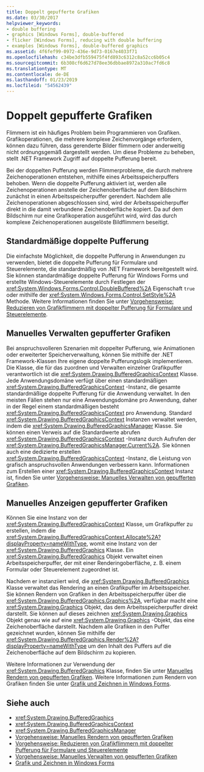 ```yaml
---
title: Doppelt gepufferte Grafiken
ms.date: 03/30/2017
helpviewer_keywords:
- double buffering
- graphics [Windows Forms], double-buffered
- flicker [Windows Forms], reducing with double buffering
- examples [Windows Forms], double-buffered graphics
ms.assetid: 4f6fef99-0972-436e-9d73-0167e4033f71
ms.openlocfilehash: c34be3dfb559475f4fd893c6312c8a52cc6b05c4
ms.sourcegitcommit: 6b308cf6d627d78ee36dbbae8972a310ac7fd6c8
ms.translationtype: MT
ms.contentlocale: de-DE
ms.lasthandoff: 01/23/2019
ms.locfileid: "54562439"
---
```

# <a name="double-buffered-graphics"></a>Doppelt gepufferte Grafiken
Flimmern ist ein häufiges Problem beim Programmieren von Grafiken. Grafikoperationen, die mehrere komplexe Zeichenvorgänge erfordern, können dazu führen, dass gerenderte Bilder flimmern oder anderweitig nicht ordnungsgemäß dargestellt werden. Um diese Probleme zu beheben, stellt .NET Framework Zugriff auf doppelte Pufferung bereit.  
  
 Bei der doppelten Pufferung werden Flimmerprobleme, die durch mehrere Zeichenoperationen entstehen, mithilfe eines Arbeitsspeicherpuffers behoben. Wenn die doppelte Pufferung aktiviert ist, werden alle Zeichenoperationen anstelle der Zeichenoberfläche auf dem Bildschirm zunächst in einen Arbeitsspeicherpuffer gerendert. Nachdem alle Zeichenoperationen abgeschlossen sind, wird der Arbeitsspeicherpuffer direkt in die damit verbundene Zeichenoberfläche kopiert. Da auf dem Bildschirm nur eine Grafikoperation ausgeführt wird, wird das durch komplexe Zeichenoperationen ausgelöste Bildflimmern beseitigt.  
  
## <a name="default-double-buffering"></a>Standardmäßige doppelte Pufferung  
 Die einfachste Möglichkeit, die doppelte Pufferung in Anwendungen zu verwenden, bietet die doppelte Pufferung für Formulare und Steuerelemente, die standardmäßig von .NET Framework bereitgestellt wird. Sie können standardmäßige doppelte Pufferung für Windows Forms und erstellte Windows-Steuerelemente durch Festlegen der <xref:System.Windows.Forms.Control.DoubleBuffered%2A> Eigenschaft `true` oder mithilfe der <xref:System.Windows.Forms.Control.SetStyle%2A> Methode. Weitere Informationen finden Sie unter [Vorgehensweise: Reduzieren von Grafikflimmern mit doppelter Pufferung für Formulare und Steuerelemente](../../../../docs/framework/winforms/advanced/how-to-reduce-graphics-flicker-with-double-buffering-for-forms-and-controls.md).  
  
## <a name="manually-managing-buffered-graphics"></a>Manuelles Verwalten gepufferter Grafiken  
 Bei anspruchsvolleren Szenarien mit doppelter Pufferung, wie Animationen oder erweiterter Speicherverwaltung, können Sie mithilfe der .NET Framework-Klassen Ihre eigene doppelte Pufferungslogik implementieren. Die Klasse, die für das zuordnen und Verwalten einzelner Grafikpuffer verantwortlich ist die <xref:System.Drawing.BufferedGraphicsContext> Klasse. Jede Anwendungsdomäne verfügt über einen standardmäßigen <xref:System.Drawing.BufferedGraphicsContext> -Instanz, die gesamte standardmäßige doppelte Pufferung für die Anwendung verwaltet. In den meisten Fällen stehen nur eine Anwendungsdomäne pro Anwendung, daher in der Regel einem standardmäßigen besteht <xref:System.Drawing.BufferedGraphicsContext> pro Anwendung. Standard <xref:System.Drawing.BufferedGraphicsContext> Instanzen verwaltet werden, indem die <xref:System.Drawing.BufferedGraphicsManager> Klasse. Sie können einen Verweis auf die Standardwerte abrufen <xref:System.Drawing.BufferedGraphicsContext> -Instanz durch Aufrufen der <xref:System.Drawing.BufferedGraphicsManager.Current%2A>. Sie können auch eine dedizierte erstellen <xref:System.Drawing.BufferedGraphicsContext> -Instanz, die Leistung von grafisch anspruchsvollen Anwendungen verbessern kann. Informationen zum Erstellen einer <xref:System.Drawing.BufferedGraphicsContext> Instanz ist, finden Sie unter [Vorgehensweise: Manuelles Verwalten von gepufferten Grafiken](../../../../docs/framework/winforms/advanced/how-to-manually-manage-buffered-graphics.md).  
  
## <a name="manually-displaying-buffered-graphics"></a>Manuelles Anzeigen gepufferter Grafiken  
 Können Sie eine Instanz von der <xref:System.Drawing.BufferedGraphicsContext> Klasse, um Grafikpuffer zu erstellen, indem die <xref:System.Drawing.BufferedGraphicsContext.Allocate%2A?displayProperty=nameWithType>, womit eine Instanz von der <xref:System.Drawing.BufferedGraphics> Klasse. Ein <xref:System.Drawing.BufferedGraphics> Objekt verwaltet einen Arbeitsspeicherpuffer, der mit einer Renderingoberfläche, z. B. einem Formular oder Steuerelement zugeordnet ist.  
  
 Nachdem er instanziiert wird, die <xref:System.Drawing.BufferedGraphics> Klasse verwaltet das Rendering an einen Grafikpuffer im Arbeitsspeicher. Sie können Rendern von Grafiken in den Arbeitsspeicherpuffer über die <xref:System.Drawing.BufferedGraphics.Graphics%2A>, verfügbar macht eine <xref:System.Drawing.Graphics> Objekt, das dem Arbeitsspeicherpuffer direkt darstellt. Sie können auf dieses zeichnen <xref:System.Drawing.Graphics> Objekt genau wie auf eine <xref:System.Drawing.Graphics> -Objekt, das eine Zeichenoberfläche darstellt. Nachdem alle Grafiken in den Puffer gezeichnet wurden, können Sie mithilfe der <xref:System.Drawing.BufferedGraphics.Render%2A?displayProperty=nameWithType> um den Inhalt des Puffers auf die Zeichenoberfläche auf dem Bildschirm zu kopieren.  
  
 Weitere Informationen zur Verwendung der <xref:System.Drawing.BufferedGraphics> Klasse, finden Sie unter [Manuelles Rendern von gepufferten Grafiken](../../../../docs/framework/winforms/advanced/how-to-manually-render-buffered-graphics.md). Weitere Informationen zum Rendern von Grafiken finden Sie unter [Grafik und Zeichnen in Windows Forms](../../../../docs/framework/winforms/advanced/graphics-and-drawing-in-windows-forms.md).  
  
## <a name="see-also"></a>Siehe auch
- <xref:System.Drawing.BufferedGraphics>
- <xref:System.Drawing.BufferedGraphicsContext>
- <xref:System.Drawing.BufferedGraphicsManager>
- [Vorgehensweise: Manuelles Rendern von gepufferten Grafiken](../../../../docs/framework/winforms/advanced/how-to-manually-render-buffered-graphics.md)
- [Vorgehensweise: Reduzieren von Grafikflimmern mit doppelter Pufferung für Formulare und Steuerelemente](../../../../docs/framework/winforms/advanced/how-to-reduce-graphics-flicker-with-double-buffering-for-forms-and-controls.md)
- [Vorgehensweise: Manuelles Verwalten von gepufferten Grafiken](../../../../docs/framework/winforms/advanced/how-to-manually-manage-buffered-graphics.md)
- [Grafik und Zeichnen in Windows Forms](../../../../docs/framework/winforms/advanced/graphics-and-drawing-in-windows-forms.md)
